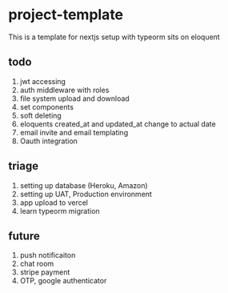 # project-template
This is a template for nextjs setup with typeorm sits on eloquent

## todo

1. jwt accessing
2. auth middleware with roles
3. file system upload and download
4. set components
5. soft deleting
6. eloquents created_at and updated_at change to actual date
7. email invite and email templating
8. Oauth integration

## triage

1. setting up database (Heroku, Amazon)
2. setting up UAT, Production environment 
3. app upload to vercel
4. learn typeorm migration

## future
1. push notificaiton
2. chat room
3. stripe payment
4. OTP, google authenticator